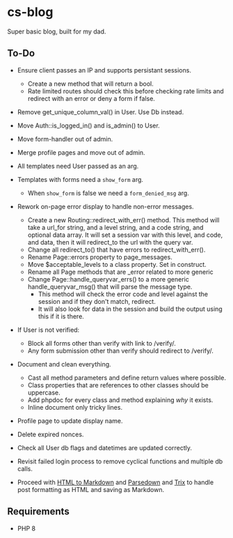 # cs-blog
Super basic blog, built for my dad.


## To-Do


- Ensure client passes an IP and supports persistant sessions.
  - Create a new method that will return a bool.
  - Rate limited routes should check this before checking rate limits and
  redirect with an error or deny a form if false.
- Remove get_unique_column_val() in User. Use Db instead.
- Move Auth::is_logged_in() and is_admin() to User.
- Move form-handler out of admin.
- Merge profile pages and move out of admin.
- All templates need User passed as an arg.
- Templates with forms need a `show_form` arg.
  - When `show_form` is false we need a `form_denied_msg` arg.
- Rework on-page error display to handle non-error messages.
  - Create a new Routing::redirect_with_err() method. This method will take a url_for
  string, and a level string, and a code string, and optional data array. It will set 
  a session var with this level, and code, and data, then it will redirect_to the url with the query var.
  - Change all redirect_to() that have errors to redirect_with_err().
  - Rename Page::errors property to page_messages.
  - Move $acceptable_levels to a class property. Set in construct.
  - Rename all Page methods that are _error related to more generic
  - Change Page::handle_queryvar_errs() to a more generic handle_queryvar_msg() that will parse the message type.
    - This method will check the error code and level against the session and if they
    don't match, redirect.
    - It will also look for data in the session and build the output using this if
    it is there.
- If User is not verified:
  - Block all forms other than verify with link to /verify/.
  - Any form submission other than verify should redirect to /verify/.
- Document and clean everything.
  - Cast all method parameters and define return values where possible.
  - Class properties that are references to other classes should be uppercase.
  - Add phpdoc for every class and method explaining *why* it exists.
  - Inline document only tricky lines.
- Profile page to update display name.
- Delete expired nonces.
- Check all User db flags and datetimes are updated correctly.
- Revisit failed login process to remove cyclical functions and multiple db calls.



- Proceed with [HTML to Markdown](https://github.com/thephpleague/html-to-markdown) and [Parsedown](https://github.com/erusev/parsedown) and [Trix](https://github.com/basecamp/trix) to handle post formatting as HTML and saving as Markdown.




## Requirements

- PHP 8